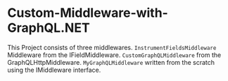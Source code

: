 # Custom-Middleware-with-GraphQL.NET
This Project consists of three middlewares.
```InstrumentFieldsMiddleware``` Middleware from the IFieldMiddleware.
```CustomGraphQLMiddleware``` from the GraphQLHttpMiddleware. 
```MyGraphQLMiddleware``` written from the scratch using the IMiddleware interface.

